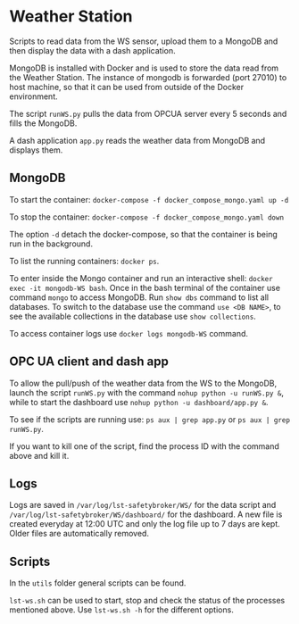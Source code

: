 # Weather Station

Scripts to read data from the WS sensor, upload them to a MongoDB and then display the data with a dash application.

MongoDB is installed with Docker and is used to store the data read from the Weather Station.
The instance of mongodb is forwarded (port 27010) to host machine, so that it can be used from outside of the Docker environment.

The script `runWS.py` pulls the data from OPCUA server every 5 seconds and fills the MongoDB.

A dash application `app.py` reads the weather data from MongoDB and displays them.

## MongoDB

To start the container: `docker-compose -f docker_compose_mongo.yaml up -d`

To stop the container: `docker-compose -f docker_compose_mongo.yaml down`

The option `-d` detach the docker-compose, so that the container is being run in the background.

To list the running containers: `docker ps`.

To enter inside the Mongo container and run an interactive shell: `docker exec -it mongodb-WS bash`.
Once in the bash terminal of the container use command `mongo` to access MongoDB.
Run `show dbs` command to list all databases.
To switch to the database use the command `use <DB NAME>`, to see the available collections in the database use `show collections`.

To access container logs use `docker logs mongodb-WS` command.

## OPC UA client and dash app

To allow the pull/push of the weather data from the WS to the MongoDB, launch the script `runWS.py` with the command `nohup python -u runWS.py &`, while to start the dashboard use `nohup python -u dashboard/app.py &`.

To see if the scripts are running use: `ps aux | grep app.py` or `ps aux | grep runWS.py`.

If you want to kill one of the script, find the process ID with the command above and kill it.

## Logs

Logs are saved in `/var/log/lst-safetybroker/WS/` for the data script and `/var/log/lst-safetybroker/WS/dashboard/` for the dashboard.
A new file is created everyday at 12:00 UTC and only the log file up to 7 days are kept. Older files are automatically removed.

## Scripts

In the `utils` folder general scripts can be found.

`lst-ws.sh` can be used to start, stop and check the status of the processes mentioned above.
Use `lst-ws.sh -h` for the different options.
